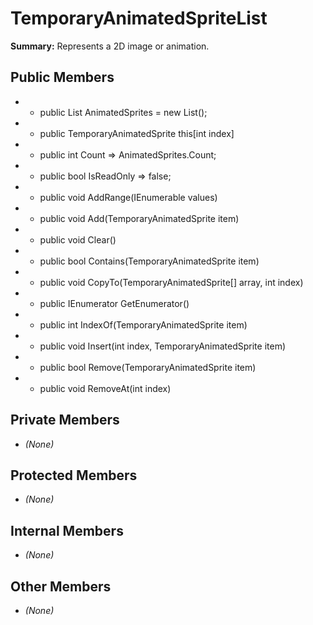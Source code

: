 # TemporaryAnimatedSpriteList

**Summary:** Represents a 2D image or animation.

## Public Members
- - public List<TemporaryAnimatedSprite> AnimatedSprites = new List<TemporaryAnimatedSprite>();
- - public TemporaryAnimatedSprite this[int index]
- - public int Count => AnimatedSprites.Count;
- - public bool IsReadOnly => false;
- - public void AddRange(IEnumerable<TemporaryAnimatedSprite> values)
- - public void Add(TemporaryAnimatedSprite item)
- - public void Clear()
- - public bool Contains(TemporaryAnimatedSprite item)
- - public void CopyTo(TemporaryAnimatedSprite[] array, int index)
- - public IEnumerator<TemporaryAnimatedSprite> GetEnumerator()
- - public int IndexOf(TemporaryAnimatedSprite item)
- - public void Insert(int index, TemporaryAnimatedSprite item)
- - public bool Remove(TemporaryAnimatedSprite item)
- - public void RemoveAt(int index)

## Private Members
- *(None)*

## Protected Members
- *(None)*

## Internal Members
- *(None)*

## Other Members
- *(None)*
